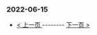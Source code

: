 ### 2022-06-15 
 

- [ < 上一页 ](https://github.com/able8/weibo-hot-record/blob/master/2022-06-14.md) -------- [ 下一页 > ](https://github.com/able8/weibo-hot-record/blob/master/2022-06-16.md)